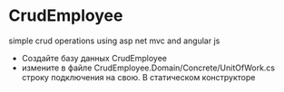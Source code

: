 # CrudEmployee
simple crud operations using asp net mvc and angular js
- Создайте базу данных CrudEmployee
- измените в файле CrudEmployee.Domain/Concrete/UnitOfWork.cs строку подключения на свою. В статическом конструкторе
